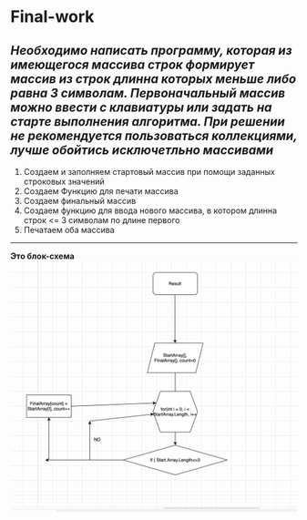 # Final-work
***Необходимо написать программу, которая из имеющегося массива строк формирует массив из строк длинна которых меньше либо равна 3 символам. Первоначальный массив можно ввести с клавиатуры или задать на старте выполнения алгоритма. При решении не рекомендуется пользоваться коллекциями, лучше обойтись исключетльно массивами***
---
1. Создаем и заполняем стартовый массив при помощи заданных строковых значений 
2. Создаем Функцию для печати массива
3. Создаем финальный массив
4. Создаем функцию для ввода нового массива, в котором длинна строк <= 3 символам по длине первого
5. Печатаем оба массива
---
**Это блок-схема**
![Блок-схема](/FW/Diagram.jpg)
